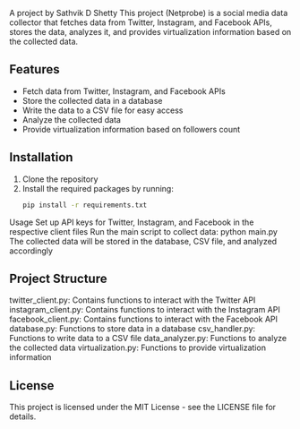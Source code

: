 A project by Sathvik D Shetty
This project (Netprobe) is a social media data collector that fetches data from Twitter, Instagram, and Facebook APIs, stores the data, analyzes it, and provides virtualization information based on the collected data.

## Features

- Fetch data from Twitter, Instagram, and Facebook APIs
- Store the collected data in a database
- Write the data to a CSV file for easy access
- Analyze the collected data
- Provide virtualization information based on followers count

## Installation

1. Clone the repository
2. Install the required packages by running:
   ```bash
   pip install -r requirements.txt
Usage
Set up API keys for Twitter, Instagram, and Facebook in the respective client files
Run the main script to collect data: python main.py
The collected data will be stored in the database, CSV file, and analyzed accordingly

## Project Structure
twitter_client.py: Contains functions to interact with the Twitter API
instagram_client.py: Contains functions to interact with the Instagram API
facebook_client.py: Contains functions to interact with the Facebook API
database.py: Functions to store data in a database
csv_handler.py: Functions to write data to a CSV file
data_analyzer.py: Functions to analyze the collected data
virtualization.py: Functions to provide virtualization information


## License
This project is licensed under the MIT License - see the LICENSE file for details.
